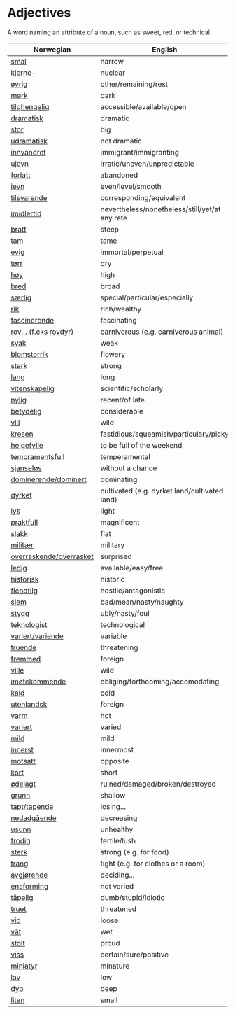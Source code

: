 # Adjectives

A word naming an attribute of a noun, such as sweet, red, or technical.

| Norwegian | English |
| --- | --- |
| [smal](https://www.ordnett.no/search?language=no&phrase=smal) | narrow |
| [kjerne-](https://www.ordnett.no/search?language=no&phrase=kjerne-) | nuclear |
| [øvrig](https://www.ordnett.no/search?language=no&phrase=øvrig) | other/remaining/rest |
| [mørk](https://www.ordnett.no/search?language=no&phrase=mørk) | dark |
| [tilghengelig](https://www.ordnett.no/search?language=no&phrase=tilghengelig) | accessible/available/open |
| [dramatisk](https://www.ordnett.no/search?language=no&phrase=dramatisk) | dramatic |
| [stor](https://www.ordnett.no/search?language=no&phrase=stor) | big |
| [udramatisk](https://www.ordnett.no/search?language=no&phrase=udramatisk) | not dramatic |
| [innvandret](https://www.ordnett.no/search?language=no&phrase=innvandret) | immigrant/immigranting |
| [ujevn](https://www.ordnett.no/search?language=no&phrase=ujevn) | irratic/uneven/unpredictable |
| [forlatt](https://www.ordnett.no/search?language=no&phrase=forlatt) | abandoned |
| [jevn](https://www.ordnett.no/search?language=no&phrase=jevn) | even/level/smooth |
| [tilsvarende](https://www.ordnett.no/search?language=no&phrase=tilsvarende) | corresponding/equivalent |
| [imidlertid](https://www.ordnett.no/search?language=no&phrase=imidlertid) | nevertheless/nonetheless/still/yet/at any rate |
| [bratt](https://www.ordnett.no/search?language=no&phrase=bratt) | steep |
| [tam](https://www.ordnett.no/search?language=no&phrase=tam) | tame |
| [evig](https://www.ordnett.no/search?language=no&phrase=evig) | immortal/perpetual |
| [tørr](https://www.ordnett.no/search?language=no&phrase=tørr) | dry |
| [høy](https://www.ordnett.no/search?language=no&phrase=høy) | high |
| [bred](https://www.ordnett.no/search?language=no&phrase=bred) | broad |
| [særlig](https://www.ordnett.no/search?language=no&phrase=særlig) | special/particular/especially |
| [rik](https://www.ordnett.no/search?language=no&phrase=rik) | rich/wealthy |
| [fascinerende](https://www.ordnett.no/search?language=no&phrase=fascinerende) | fascinating |
| [rov... (f.eks rovdyr)](https://www.ordnett.no/search?language=no&phrase=rov...%20(f.eks%20rovdyr)) | carniverous (e.g. carniverous animal) |
| [svak](https://www.ordnett.no/search?language=no&phrase=svak) | weak |
| [blomsterrik](https://www.ordnett.no/search?language=no&phrase=blomsterrik) | flowery |
| [sterk](https://www.ordnett.no/search?language=no&phrase=sterk) | strong |
| [lang](https://www.ordnett.no/search?language=no&phrase=lang) | long |
| [vitenskapelig](https://www.ordnett.no/search?language=no&phrase=vitenskapelig) | scientific/scholarly |
| [nylig](https://www.ordnett.no/search?language=no&phrase=nylig) | recent/of late |
| [betydelig](https://www.ordnett.no/search?language=no&phrase=betydelig) | considerable |
| [vill](https://www.ordnett.no/search?language=no&phrase=vill) | wild |
| [kresen](https://www.ordnett.no/search?language=no&phrase=kresen) | fastidious/squeamish/particulary/picky |
| [helgefylle](https://www.ordnett.no/search?language=no&phrase=helgefylle) | to be full of the weekend |
| [tempramentsfull](https://www.ordnett.no/search?language=no&phrase=tempramentsfull) | temperamental |
| [sjanseløs](https://www.ordnett.no/search?language=no&phrase=sjanseløs) | without a chance |
| [dominerende/dominert](https://www.ordnett.no/search?language=no&phrase=dominerende/dominert) | dominating |
| [dyrket](https://www.ordnett.no/search?language=no&phrase=dyrket) | cultivated (e.g. dyrket land/cultivated land) |
| [lys](https://www.ordnett.no/search?language=no&phrase=lys) | light |
| [praktfull](https://www.ordnett.no/search?language=no&phrase=praktfull) | magnificent |
| [slakk](https://www.ordnett.no/search?language=no&phrase=slakk) | flat |
| [militær](https://www.ordnett.no/search?language=no&phrase=militær) | military |
| [overraskende/overrasket](https://www.ordnett.no/search?language=no&phrase=overraskende/overrasket) | surprised |
| [ledig](https://www.ordnett.no/search?language=no&phrase=ledig) | available/easy/free |
| [historisk](https://www.ordnett.no/search?language=no&phrase=historisk) | historic |
| [fiendtlig](https://www.ordnett.no/search?language=no&phrase=fiendtlig) | hostile/antagonistic |
| [slem](https://www.ordnett.no/search?language=no&phrase=slem) | bad/mean/nasty/naughty |
| [stygg](https://www.ordnett.no/search?language=no&phrase=stygg) | ubly/nasty/foul |
| [teknologist](https://www.ordnett.no/search?language=no&phrase=teknologist) | technological |
| [variert/variende](https://www.ordnett.no/search?language=no&phrase=variert/variende) | variable |
| [truende](https://www.ordnett.no/search?language=no&phrase=truende) | threatening |
| [fremmed](https://www.ordnett.no/search?language=no&phrase=fremmed) | foreign |
| [ville](https://www.ordnett.no/search?language=no&phrase=ville) | wild |
| [imøtekommende](https://www.ordnett.no/search?language=no&phrase=imøtekommende) | obliging/forthcoming/accomodating |
| [kald](https://www.ordnett.no/search?language=no&phrase=kald) | cold |
| [utenlandsk](https://www.ordnett.no/search?language=no&phrase=utenlandsk) | foreign |
| [varm](https://www.ordnett.no/search?language=no&phrase=varm) | hot |
| [variert](https://www.ordnett.no/search?language=no&phrase=variert) | varied |
| [mild](https://www.ordnett.no/search?language=no&phrase=mild) | mild |
| [innerst](https://www.ordnett.no/search?language=no&phrase=innerst) | innermost |
| [motsatt](https://www.ordnett.no/search?language=no&phrase=motsatt) | opposite |
| [kort](https://www.ordnett.no/search?language=no&phrase=kort) | short |
| [ødelagt](https://www.ordnett.no/search?language=no&phrase=ødelagt) | ruined/damaged/broken/destroyed |
| [grunn](https://www.ordnett.no/search?language=no&phrase=grunn) | shallow |
| [tapt/tapende](https://www.ordnett.no/search?language=no&phrase=tapt/tapende) | losing... |
| [nedadgående](https://www.ordnett.no/search?language=no&phrase=nedadgående) | decreasing |
| [usunn](https://www.ordnett.no/search?language=no&phrase=usunn) | unhealthy |
| [frodig](https://www.ordnett.no/search?language=no&phrase=frodig) | fertile/lush |
| [sterk](https://www.ordnett.no/search?language=no&phrase=sterk) | strong (e.g. for food) |
| [trang](https://www.ordnett.no/search?language=no&phrase=trang) | tight (e.g. for clothes or a room) |
| [avgjørende](https://www.ordnett.no/search?language=no&phrase=avgjørende) | deciding... |
| [ensforming](https://www.ordnett.no/search?language=no&phrase=ensforming) | not varied |
| [tåpelig](https://www.ordnett.no/search?language=no&phrase=tåpelig) | dumb/stupid/idiotic |
| [truet](https://www.ordnett.no/search?language=no&phrase=truet) | threatened |
| [vid](https://www.ordnett.no/search?language=no&phrase=vid) | loose |
| [våt](https://www.ordnett.no/search?language=no&phrase=våt) | wet |
| [stolt](https://www.ordnett.no/search?language=no&phrase=stolt) | proud |
| [viss](https://www.ordnett.no/search?language=no&phrase=viss) | certain/sure/positive |
| [miniatyr](https://www.ordnett.no/search?language=no&phrase=miniatyr) | minature |
| [lav](https://www.ordnett.no/search?language=no&phrase=lav) | low |
| [dyp](https://www.ordnett.no/search?language=no&phrase=dyp) | deep |
| [liten](https://www.ordnett.no/search?language=no&phrase=liten) | small |

